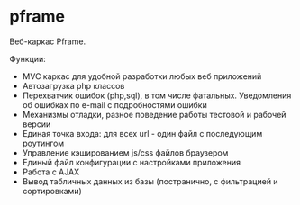 pframe
======

Веб-каркас Pframe.

Функции:
* MVC каркас для удобной разработки любых веб приложений
* Автозагрузка php классов
* Перехватчик ошибок (php,sql), в том числе фатальных. Уведомления об ошибках по e-mail с подробностями ошибки
* Механизмы отладки, разное поведение работы тестовой и рабочей версии
* Единая точка входа: для всех url - один файл с последующим роутингом
* Управление кэшированием js/css файлов браузером
* Единый файл конфигурации с настройками приложения
* Работа с AJAX
* Вывод табличных данных из базы (постранично, с фильтрацией и сортировками)
